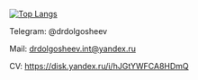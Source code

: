 [![Top Langs](https://github-readme-stats.vercel.app/api/top-langs/?username=drdolgosheev&show_icons=true&theme=dark)](https://github.com/anuraghazra/github-readme-stats)


Telegram: @drdolgosheev

Mail: drdolgosheev.int@yandex.ru

CV: https://disk.yandex.ru/i/hJGtYWFCA8HDmQ

